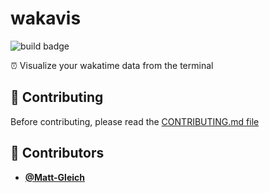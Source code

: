 <!-- DO NOT REMOVE - contributor_list:data:start:["Matt-Gleich"]:end -->

# wakavis

![build badge](https://github.com/Matt-Gleich/wakavis/workflows/build/badge.svg)

⏰ Visualize your wakatime data from the terminal

## 🙌 Contributing

Before contributing, please read the [CONTRIBUTING.md file](https://github.com/Matt-Gleich/wakavis/blob/master/CONTRIBUTING.md)

<!-- DO NOT REMOVE - contributor_list:start -->

## 👥 Contributors

- **[@Matt-Gleich](https://github.com/Matt-Gleich)**

<!-- DO NOT REMOVE - contributor_list:end -->
